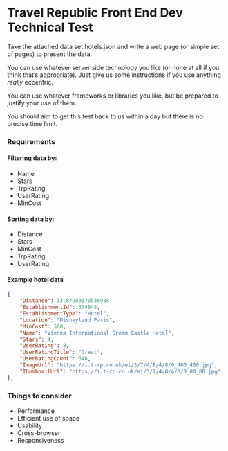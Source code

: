 Travel Republic Front End Dev Technical Test
============================================

Take the attached data set hotels.json and write a web page (or simple set of pages) to present the data. 

You can use whatever server side technology you like (or none at all if you think that’s appropriate). 
Just give us some instructions if you use anything *really* eccentric. 

You can use whatever frameworks or libraries you like, but be prepared to justify your use of them.

You should aim to get this test back to us within a day but there is no precise time limit. 

### Requirements

#### Filtering data by:

* Name
* Stars
* TrpRating
* UserRating
* MinCost

#### Sorting data by:

* Distance
* Stars
* MinCost
* TrpRating
* UserRating

#### Example hotel data

```json
{
    "Distance": 33.87980170538988,
    "EstablishmentId": 374848,
    "EstablishmentType": "Hotel",
    "Location": "Disneyland Paris",
    "MinCost": 588,
    "Name": "Vienna International Dream Castle Hotel",
    "Stars": 4,
    "UserRating": 8,
    "UserRatingTitle": "Great",
    "UserRatingCount": 648,
    "ImageUrl": "https://i.t-rp.co.uk/ei/3/7/4/8/4/8/0_400_400.jpg",
    "ThumbnailUrl": "https://i.t-rp.co.uk/ei/3/7/4/8/4/8/0_80_80.jpg"
},
```


### Things to consider

* Performance
* Efficient use of space
* Usability
* Cross-browser 
* Responsiveness
